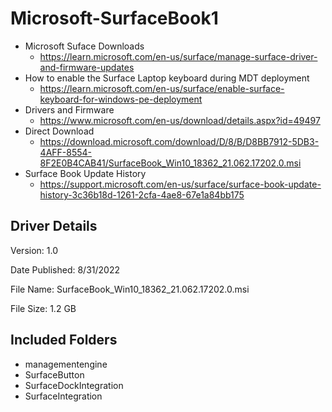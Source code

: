# Microsoft-SurfaceBook1

* Microsoft Suface Downloads
  * https://learn.microsoft.com/en-us/surface/manage-surface-driver-and-firmware-updates
* How to enable the Surface Laptop keyboard during MDT deployment
  * https://learn.microsoft.com/en-us/surface/enable-surface-keyboard-for-windows-pe-deployment
* Drivers and Firmware
  * https://www.microsoft.com/en-us/download/details.aspx?id=49497
* Direct Download
  * https://download.microsoft.com/download/D/8/B/D8BB7912-5DB3-4AFF-8554-8F2E0B4CAB41/SurfaceBook_Win10_18362_21.062.17202.0.msi
* Surface Book Update History
  * https://support.microsoft.com/en-us/surface/surface-book-update-history-3c36b18d-1261-2cfa-4ae8-67e1a84bb175

## Driver Details
Version:
1.0

Date Published:
8/31/2022

File Name:
SurfaceBook_Win10_18362_21.062.17202.0.msi

File Size:
1.2 GB

## Included Folders
- managementengine
- SurfaceButton
- SurfaceDockIntegration
- SurfaceIntegration